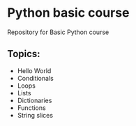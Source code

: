 # Python basic course

Repository for Basic Python course

## Topics:
* Hello World
* Conditionals
* Loops
* Lists
* Dictionaries
* Functions
* String slices
